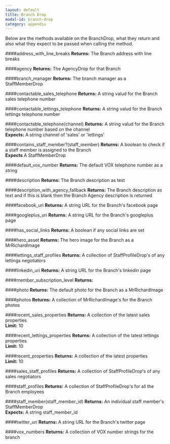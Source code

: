 ```yaml
---
layout: default 
title: Branch Drop 
modal-id: branch-drop
category: appendix
---
```


Below are the methods available on the BranchDrop, what they return and also what they expect to be passed when calling the method.

####address_with_line_breaks
**Returns:** The Branch address with line breaks

####agency
**Returns:** The AgencyDrop for that Branch

####branch_manager
**Returns:** The branch manager as a StaffMemberDrop

####contactable_sales_telephone
**Returns:** A string valud for the Branch sales telephone number

####contactable_lettings_telephone
**Returns:** A string valud for the Branch lettings telephone number

####contactable_telephone(channel)
**Returns:** A string valud for the Branch telephone number based on the channel<br/>
**Expects:** A string channel of 'sales' or 'lettings'

####contains_staff_member?(staff_member)
**Returns:** A boolean to check if a staff member is assigned to the Branch<br/>
**Expects** A StaffMemberDrop

####default_vox_number
**Returns:** The default VOX telephone number as a string

####description
**Returns:** The Branch description as text

####description_with_agency_fallback
**Returns:** The Branch description as text and if this is blank then the Branch Agency description is returned

####facebook_uri
**Returns:** A string URL for the Branch's facebook page

####googleplus_uri
**Returns:** A string URL for the Branch's googleplus page

####has_social_links
**Returns:** A boolean if any social links are set

####hero_asset
**Returns:** The hero image for the Branch as a MrRichardImage

####lettings_staff_profiles
**Returns:** A collection of StaffProfileDrop's of any lettings negotiators

####linkedin_uri
**Returns:** A string URL for the Branch's linkedin page

####member_subscription_level
**Returns:** 

####photo
**Returns:** The default photo for the Branch as a MrRichardImage

####photos
**Returns:** A collection of MrRichardImage's for the Branch photos

####recent_sales_properties
**Returns:** A collection of the latest sales properties<br/>
**Limit:** 10

####recent_lettings_properties
**Returns:** A collection of the latest lettings properties<br/>
**Limit:** 10

####recent_properties
**Returns:** A collection of the latest properties<br/>
**Limit:** 10

####sales_staff_profiles
**Returns:** A collection of StaffProfileDrop's of any sales negotiators

####staff_profiles
**Returns:** A collection of StaffProfileDrop's for all the Branch employees

####staff_member(staff_member_id)
**Returns:** An individual staff member's StaffMemberDrop<br/>
**Expects:** A string staff_member_id

####twitter_uri
**Returns:** A string URL for the Branch's twitter page

####vox_numbers
**Returns:** A collection of VOX number strings for the branch


